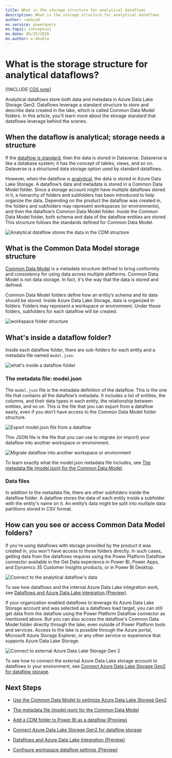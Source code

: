 ```yaml
---
title: What is the storage structure for analytical dataflows
description: What is the storage structure for analytical dataflows
author: radacad
ms.service: powerquery
ms.topic: conceptual
ms.date: 05/25/2020
ms.author: v-douklo
---
```


# What is the storage structure for analytical dataflows? 

[!INCLUDE [CDS note](../includes/cc-data-platform-banner.md)]


Analytical dataflows store both data and metadata in Azure Data Lake Storage Gen2. Dataflows leverage a standard structure to store and describe data created in the lake, which is called Common Data Model folders. In this article, you'll learn more about the storage standard that dataflows leverage behind the scenes. 

 

## When the dataflow is analytical; storage needs a structure 

 

If the [dataflow is standard](understanding-differences-between-analytical-standard-dataflows.md#standard-dataflows), then the data is stored in Dataverse. Dataverse is like a database system; it has the concept of tables, views, and so on. Dataverse is a structured data storage option used by standard dataflows. 

 

However, when the dataflow is [analytical](understanding-differences-between-analytical-standard-dataflows.md#analytical-dataflows), the data is stored in Azure Data Lake Storage. A dataflow’s data and metadata is stored in a Common Data Model folder. Since a storage account might have multiple dataflows stored in it, a hierarchy of folders and subfolders has been introduced to help organize the data. Depending on the product the dataflow was created in, the folders and subfolders may represent workspaces (or environments), and then the dataflow’s Common Data Model folder. Inside the Common Data Model folder, both schema and data of the dataflow entities are stored. This structure follows the standards defined for Common Data Model. 

 

![Analytical dataflow stores the data in the CDM structure](media/AnalyticalDataflowStoresDatainCDMFormat.png) 

 

## What is the Common Data Model storage structure 

 

[Common Data Model](https://docs.microsoft.com/common-data-model/) is a metadata structure defined to bring conformity and consistency for using data across multiple platforms. Common Data Model is not data storage. In fact, it's the way that the data is stored and defined. 

 

Common Data Model folders define how an entity’s schema and its data should be stored. Inside Azure Data Lake Storage, data is organized in folders. Folders may represent a workspace or environment. Under those folders, subfolders for each dataflow will be created. 

 

![workspace folder structure](media/foldersWorkspaceAndDataflows.png) 

 

## What's inside a dataflow folder? 

 

Inside each dataflow folder, there are sub-folders for each entity and a metadata file named `model.json`.  

 

![what's inside a dataflow folder](media/cdm-folder.png) 

 

### The metadata file: model.json 

 

The `model.json` file is the metadata definition of the dataflow. This is the one file that contains all the dataflow’s metadata. It includes a list of entities, the columns, and their data types in each entity, the relationship between entities, and so on. This is the file that you can export from a dataflow easily, even if you don't have access to the Common Data Model folder structure. 

 

![Export model.json file from a dataflow](media/dataflowExportJson.png) 

 

This JSON file is the file that you can use to migrate (or import) your dataflow into another workspace or environment.

 

![Migrate dataflow into another workspace or environment](media/dataflowMigrateToAnotherWorkSpace.png) 

 

To learn exactly what the model.json metadata file includes, see [The metadata file (model.json) for the Common Data Model](https://docs.microsoft.com/common-data-model/model-json). 

 

### Data files 

 

In addition to the metadata file, there are other subfolders inside the dataflow folder. A dataflow stores the data of each entity inside a subfolder with the entity's name on it. An entity’s data might be split into multiple data partitions stored in CSV format. 

 

## How can you see or access Common Data Model folders? 

 

If you're using dataflows with storage provided by the product it was created in, you won't have access to those folders directly. In such cases, getting data from the dataflows requires using the Power Platform Dataflow connector available in the Get Data experience in Power BI, Power Apps, and Dynamics 35 Customer Insights products, or in Power BI Desktop. 

 

![Connect to the analytical dataflow's data](media/GetdatafromAnalyticalDataflow.png) 

 

 

 

To see how dataflows and the internal Azure Data Lake integration work, see [Dataflows and Azure Data Lake integration (Preview)](https://docs.microsoft.com/power-bi/transform-model/service-dataflows-azure-data-lake-integration). 

 

If your organization enabled dataflows to leverage its Azure Data Lake Storage account and was selected as a dataflows load target, you can still get data from the dataflow using the Power Platform Dataflow connector as mentioned above. But you can also access the dataflow's Common Data Model folder directly through the lake, even outside of Power Platform tools and services. Access to the lake is possible through the Azure portal, Microsoft Azure Storage Explorer, or any other service or experience that supports Azure Data Lake Storage. 

 

![Connect to external Azure Data Lake Storage Gen 2](https://docs.microsoft.com/power-bi/transform-model/media/service-dataflows-connect-azure-data-lake-storage-gen2/dataflows-connect-adlsg2_09.jpg) 

 

To see how to connect the external Azure Data Lake storage account to dataflows in your environment, see [Connect Azure Data Lake Storage Gen2 for dataflow storage](https://docs.microsoft.com/power-bi/transform-model/service-dataflows-connect-azure-data-lake-storage-gen2). 

 

## Next Steps 

 

- [Use the Common Data Model to optimize Azure Data Lake Storage Gen2](https://docs.microsoft.com/common-data-model/data-lake) 

- [The metadata file (model.json) for the Common Data Model](https://docs.microsoft.com/common-data-model/model-json) 

- [Add a CDM folder to Power BI as a dataflow (Preview)](https://docs.microsoft.com/power-bi/service-dataflows-add-cdm-folder) 

- [Connect Azure Data Lake Storage Gen2 for dataflow storage](https://docs.microsoft.com/power-bi/service-dataflows-connect-azure-data-lake-storage-gen2) 

- [Dataflows and Azure Data Lake Integration (Preview)](https://docs.microsoft.com/power-bi/transform-model/service-dataflows-azure-data-lake-integration) 

- [Configure workspace dataflow settings (Preview)](https://docs.microsoft.com/power-bi/service-dataflows-configure-workspace-storage-settings) 
